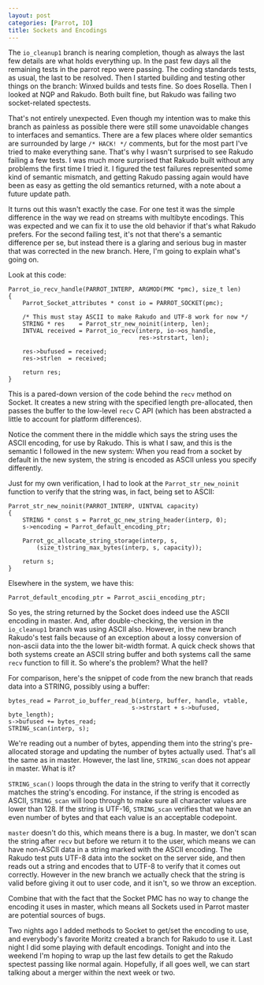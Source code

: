 ```yaml
---
layout: post
categories: [Parrot, IO]
title: Sockets and Encodings
---
```


The `io_cleanup1` branch is nearing completion, though as always the last few
details are what holds everything up. In the past few days all the
remaining tests in the parrot repo were passing. The coding standards tests,
as usual, the last to be resolved. Then I started building and testing
other things on the branch: Winxed builds and tests fine. So does Rosella.
Then I looked at NQP and Rakudo. Both built fine, but Rakudo was failing two
socket-related spectests.

That's not entirely unexpected. Even though my intention was to make this
branch as painless as possible there were still some unavoidable changes to
interfaces and semantics. There are a few places where older semantics are
surrounded by large `/* HACK! */` comments, but for the most part I've tried
to make everything sane. That's why I wasn't surprised to see Rakudo failing
a few tests. I was much more surprised that Rakudo built without any problems
the first time I tried it. I figured the test failures represented some kind
of semantic mismatch, and getting Rakudo passing again would have been as
easy as getting the old semantics returned, with a note about a future update
path.

It turns out this wasn't exactly the case. For one test it was the simple
difference in the way we read on streams with multibyte encodings. This was
expected and we can fix it to use the old behavior if that's what Rakudo
prefers. For the second failing test, it's not that there's a semantic
difference per se, but instead there is a glaring and serious bug in master
that was corrected in the new branch. Here, I'm going to explain what's going
on.

Look at this code:

    Parrot_io_recv_handle(PARROT_INTERP, ARGMOD(PMC *pmc), size_t len)
    {
        Parrot_Socket_attributes * const io = PARROT_SOCKET(pmc);

        /* This must stay ASCII to make Rakudo and UTF-8 work for now */
        STRING * res    = Parrot_str_new_noinit(interp, len);
        INTVAL received = Parrot_io_recv(interp, io->os_handle,
                                         res->strstart, len);

        res->bufused = received;
        res->strlen  = received;

        return res;
    }

This is a pared-down version of the code behind the `recv` method on Socket.
It creates a new string with the specified length pre-allocated, then passes
the buffer to the low-level `recv` C API (which has been abstracted a little
to account for platform differences).

Notice the comment there in the middle which says the string uses the ASCII
encoding, for use by Rakudo. This is what I saw, and this is the semantic
I followed in the new system: When you read from a socket by default in the
new system, the string is encoded as ASCII unless you specify differently.

Just for my own verification, I had to look at the `Parrot_str_new_noinit`
function to verify that the string was, in fact, being set to ASCII:

    Parrot_str_new_noinit(PARROT_INTERP, UINTVAL capacity)
    {
        STRING * const s = Parrot_gc_new_string_header(interp, 0);
        s->encoding = Parrot_default_encoding_ptr;

        Parrot_gc_allocate_string_storage(interp, s,
            (size_t)string_max_bytes(interp, s, capacity));

        return s;
    }

Elsewhere in the system, we have this:

    Parrot_default_encoding_ptr = Parrot_ascii_encoding_ptr;

So yes, the string returned by the Socket does indeed use the ASCII encoding
in master. And, after double-checking, the version in the `io_cleanup1` branch
was using ASCII also. However, in the new branch Rakudo's test fails because
of an exception about a lossy conversion of non-ascii data into the the
lower bit-width format. A quick check shows that both systems create an ASCII
string buffer and both systems call the same `recv` function to fill it. So
where's the problem? What the hell?

For comparison, here's the snippet of code from the new branch that reads
data into a STRING, possibly using a buffer:

    bytes_read = Parrot_io_buffer_read_b(interp, buffer, handle, vtable,
                                       s->strstart + s->bufused, byte_length);
    s->bufused += bytes_read;
    STRING_scan(interp, s);

We're reading out a number of bytes, appending them into the string's
pre-allocated storage and updating the number of bytes actually used. That's
all the same as in master. However, the last line, `STRING_scan` does not
appear in master. What is it?

`STRING_scan()` loops through the data in the string to verify that it
correctly matches the string's encoding. For instance, if the string is
encoded as ASCII, `STRING_scan` will loop through to make sure all character
values are lower than 128. If the string is UTF-16, `STRING_scan` verifies
that we have an even number of bytes and that each value is an acceptable
codepoint.

`master` doesn't do this, which means there is a bug. In master, we don't
scan the string after `recv` but before we return it to the user, which means
we can have non-ASCII data in a string marked with the ASCII encoding. The
Rakudo test puts UTF-8 data into the socket on the server side, and then reads
out a string and encodes that to UTF-8 to verify that it comes out correctly.
However in the new branch we actually check that the string is valid before
giving it out to user code, and it isn't, so we throw an exception.

Combine that with the fact that the Socket PMC has no way to change the
encoding it uses in master, which means all Sockets used in Parrot master are
potential sources of bugs.

Two nights ago I added methods to Socket to get/set the encoding to use, and
everybody's favorite Moritz created a branch for Rakudo to use it. Last night
I did some playing with default encodings. Tonight and into the weekend I'm
hoping to wrap up the last few details to get the Rakudo spectest passing like
normal again. Hopefully, if all goes well, we can start talking about a merger
within the next week or two.
